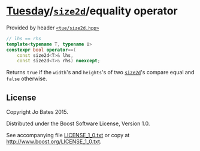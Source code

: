 [Tuesday](../../../README.md)/[`size2d`](../../headers/size2d.md)/equality operator
===================================================================================
Provided by header [`<tue/size2d.hpp>`](../../headers/size2d.md)

```c++
// lhs == rhs
template<typename T, typename U>
constexpr bool operator==(
    const size2d<T>& lhs,
    const size2d<T>& rhs) noexcept;
```

Returns `true` if the `width`'s and `heights`'s of two
[`size2d`](../../headers/size2d.md)'s compare equal and `false` otherwise.

License
-------
Copyright Jo Bates 2015.

Distributed under the Boost Software License, Version 1.0.

See accompanying file [LICENSE_1_0.txt](../../../LICENSE_1_0.txt) or copy at
http://www.boost.org/LICENSE_1_0.txt.
